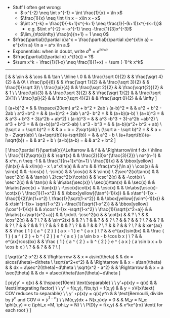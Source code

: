 - Stuff I often get wrong:
	- $-x^{-2} \neq \int x^{-1} = \int \frac{1}{x} = \ln x$
	- $\frac{1}{x} \neq \int \ln x = x\ln x - x$
	- $\int x^{-k} = \frac{1}{-k+1}x^{-k+1} \neq \frac{1}{-(k+1)}x^{-(k+1)}$
		- e.g. $\int x^{-2} = -x^{-1} \neq -\frac{1}{3}x^{-3}$
	- $\lim_{n\to\infty} \frac{n}{n+1} = 1 \neq 0$
- $\frac{\partial}{\partial x}a^x = \frac{\partial}{\partial x}e^{x\ln a} = e^{x\ln a} \ln a = a^x \ln a.$
- Exponentials: when in doubt, write $a^b = e^{b\ln a}$
- $\frac{\partial}{\partial x} x^{f(x)} = ?$
- $\sum x^k = \frac{1}{1-x} \neq \frac{1}{1+x} = \sum (-1)^k x^k$

---

\[
               &  & \sin              &  & \cos               &  & \tan \\ \hline \\
0              &  & \frac{\sqrt 0}{2} &  & \frac{\sqrt 4}{2}  &  & 0\\ \\
\frac{\pi}{6}  &  & \frac{\sqrt 1}{2} &  & \frac{\sqrt 3}{2}  &  & \frac{1}{\sqrt 3}\\ \\
\frac{\pi}{4}  &  & \frac{\sqrt 2}{2} &  & \frac{\sqrt{2}}{2} &  & 1 \\ \\
\frac{\pi}{3}  &  & \frac{\sqrt 3}{2} &  & \frac{\sqrt 1}{2}  &  & \frac{\sqrt 3}{1}\\ \\
\frac{\pi}{2}  &  & \frac{\sqrt 4}{2} &  & \frac{\sqrt 0}{2}  &  & \infty
\]

\[
(a+b)^2 =                    &  & \hspace{20em} a^2 + b^2 + 2ab \\
(a-b)^2 =                    &  & a^2 + b^2 - 2ab \\
a^2+b^2 =                    &  & (a+b)^2 + 2ab \\
a^2- b^2 =                   &  & (a+b)(a-b) \\
(a+b)^3 =                    &  & a^3 + b^3 + 3(a^2b + ab^2) \\
(a-b)^3 =                    &  & a^3 -b^3 + 3(-a^2b +ab^2) \\
a^3 + b^3 =                  &  & (a+b)(a^2+b^2-ab) \\
a^3 - b^3 =                  &  & (a-b)(a^2+ b^2 + ab) \\
(\sqrt a + \sqrt b)^2 =      &  & a + b + 2\sqrt{ab} \\
(\sqrt a - \sqrt b)^2 =      &  & a + b - 2\sqrt{ab} \\
(a+\sqrt{b})(a-\sqrt{b}) =   &  & a^2 - b \\
(a+i\sqrt{b})(a-i\sqrt{b}) = &  & a^2 + b \\
(a+b)(a-b) =                 &  & a^2 + b^2
\]


\[
\frac{\partial f}{\partial{x}}\Leftarrow &  & f                           &  & \Rightarrow\int f dx   \\
\hline \\
\frac{1}{2\sqrt{x}}                      &  & \sqrt{x}                    &  & \frac{2}{3}x^{\frac{3}{2}} \\
nx^{n-1}                                 &  & x^n, n \neq -1              &  & \frac{1}{n+1}x^{n+1} \\
\frac{1}{x}                              &  & \bbox[yellow]{\ln(x)}       &  & x\ln(x) - x \\
a^x\ln(a)                                &  & a^x                         &  & \frac{a^x}{\ln a} \\
\cos(x)                                  &  & \sin(x)                     &  & -\cos(x) \\
-\sin(x)                                 &  & \cos(x)                     &  & \sin(x) \\
2\sec^2(x)\tan(x)                        &  & \sec^2(x)                   &  & \tan(x) \\
2\csc^2(x)\cot(x)                        &  & \csc^2(x)                   &  & -\cot(x) \\
\sec^2(x)                                &  & \tan(x)                     &  & \ln\abs{\sec(x)} \\
\sec(x)\tan(x)                           &  & \sec(x)                     &  & \ln\abs{\sec(x) + \tan(x)} \\
-\csc(x)\cot(x)                          &  & \csc(x)                     &  & \ln\abs{\csc(x)-\cot(x)} \\
\frac{1}{1+x^2}                          &  & \bbox[yellow]{\tan^{-1}(x)} &  & x\tan^{-1}x - \frac{1}{2}\ln(1+x^2) \\
\frac{1}{\sqrt{1-x^2}}                   &  & \bbox[yellow]{\sin^{-1}(x)} &  & x\sin^{-1}x+ \sqrt{1-x^2} \\
-\frac{1}{\sqrt{1-x^2}}                  &  & \bbox[yellow]{\cos^{-1}(x)} &  & x\cos^{-1}x -\sqrt{1-x^2} \\
\frac{1}{\sqrt{x^2+a}}                   &  & \ln\abs{x+\sqrt{x^2+a}}     &  & \cdot\\
-\csc^2(x)                               &  & \cot(x)                     &  & ? \\
?                                        &  & \cos^2(x)                   &  & ? \\
?                                        &  & \sin^2(x)                   &  & ? \\
?                                        &  & ?                           &  & ? \\
?                                        &  & ?                           &  & ? \\
?                                        &  & ?                           &  & ? \\
?                                        &  & ?                           &  & ? \\
?                                        &  & ?                           &  & ? \\
?                                        &  & ?                           &  & ? \\
?                                        &  & ?                           &  & ? \\
?                                        &  & xe^{ax}                     &  & \frac { 1 } { a ^ { 2 } } ( a x - 1 ) e ^ { a x } \\
?                                        &  & e^{ax}\sin(bx)              &  & \frac { 1 } { a ^ { 2 } + b ^ { 2 } } e ^ { a x } ( a \sin b x - b \cos b x ) \\
?                                        &  & e^{ax}\cos(bx)              &  & \frac { 1 } { a ^ { 2 } + b ^ { 2 } } e ^ { a x } ( a \sin b x + b \cos b x ) \\
?                                        &  & ?                           &  & ? \\
\]



\[
\sqrt{a^2-x^2}   &  & \Rightarrow &  & x = a\sin(\theta)  &  & dx = a\cos(\theta)~d\theta \\
\sqrt{a^2+x^2}   &  & \Rightarrow &  & x = a\tan(\theta)  &  & dx = a\sec^2(\theta)~d\theta \\
\sqrt{x^2 - a^2} &  & \Rightarrow &  & x = a \sec(\theta) &  & dx = a\sec(\theta)\tan(\theta)~d\theta
\]


\[
p(y)y' = q(x)                  &  & \hspace{10em} \text{separable} \\ \\
y'+p(x)y = q(x)                &  & \text{integrating factor} \\ \\
y' = f(x,y), f(tx,ty) = f(x,y) &  & y = xV(x)\text{ COV reduces to separable} \\ \\
y' +p(x)y = q(x)y^n            &  & \text{Bernoulli, divide by $y^n$ and COV $u = y^{1-n}$} \\ \\
M(x,y)dx + N(x,y)dy = 0        &  & M_y = N_x: \phi(x,y) = c (\phi_x =M, \phi_y = N) \\ \\
P(D)y = f(x,y)                 &  & x^ke^{rx} \text{ for each root }
\]
